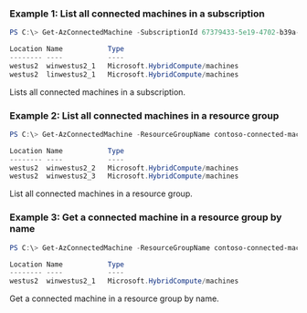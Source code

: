 ### Example 1: List all connected machines in a subscription
```powershell
PS C:\> Get-AzConnectedMachine -SubscriptionId 67379433-5e19-4702-b39a-c0a03ca8d20c

Location Name           Type
-------- ----           ----
westus2  winwestus2_1   Microsoft.HybridCompute/machines
westus2  linwestus2_1   Microsoft.HybridCompute/machines

```

Lists all connected machines in a subscription.

### Example 2: List all connected machines in a resource group
```powershell
PS C:\> Get-AzConnectedMachine -ResourceGroupName contoso-connected-machines

Location Name           Type
-------- ----           ----
westus2  winwestus2_2   Microsoft.HybridCompute/machines
westus2  winwestus2_3   Microsoft.HybridCompute/machines
```

List all connected machines in a resource group.

### Example 3: Get a connected machine in a resource group by name
```powershell
PS C:\> Get-AzConnectedMachine -ResourceGroupName contoso-connected-machines -Name winwestus2_1

Location Name           Type
-------- ----           ----
westus2  winwestus2_1   Microsoft.HybridCompute/machines
```

Get a connected machine in a resource group by name.
